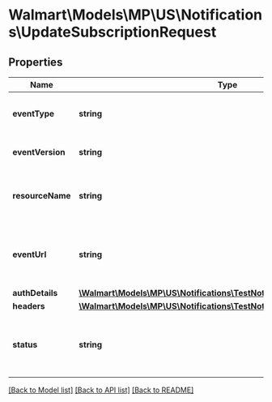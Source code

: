 # Walmart\Models\MP\US\Notifications\UpdateSubscriptionRequest

## Properties

Name | Type | Description | Notes
------------ | ------------- | ------------- | -------------
**eventType** | **string** | Event that is subscribed for notifications. | [optional]
**eventVersion** | **string** | Version of the specific event type | [optional]
**resourceName** | **string** | Delegated access scope that event type is mapped to. | [optional]
**eventUrl** | **string** | Destination URL where notification will be received by seller | [optional]
**authDetails** | [**\Walmart\Models\MP\US\Notifications\TestNotificationRequestAuthDetails**](TestNotificationRequestAuthDetails.md) |  | [optional]
**headers** | [**\Walmart\Models\MP\US\Notifications\TestNotificationRequestHeaders**](TestNotificationRequestHeaders.md) |  | [optional]
**status** | **string** | Status of the subscription. Allowed values are ACTIVE or INACTIVE | [optional]


[[Back to Model list]](./) [[Back to API list]](../../../../../README.md#supported-apis) [[Back to README]](../../../../../README.md)
